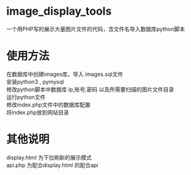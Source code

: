 # image_display_tools
一个用PHP写的展示大量图片文件的代码，含文件名导入数据库python脚本
# 使用方法
在数据库中创建images库，导入 images.sql文件  
安装python3 , pymysql  
修改python脚本中数据库 ip,账号,密码 以及所需要扫描的图片文件目录  
运行python文件  
修改index.php文件中的数据库配置  
将index.php放到网站目录  
# 其他说明
display.html 为下拉刷新的展示模式  
api.php 为配合display.html 的配合api  
